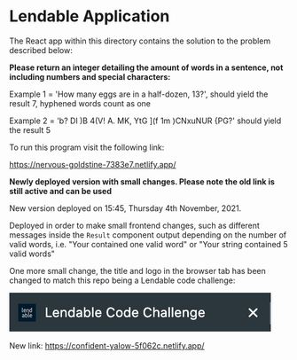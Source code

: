 # Lendable Application

The React app within this directory contains the solution to the problem described below:

**Please return an integer detailing the amount of words in a sentence, not including numbers and special characters:**

Example 1 = 'How many eggs are in a half-dozen, 13?', should yield the result 7, hyphened words count as one

Example 2 = 'b? Dl )B 4(V! A. MK, YtG ](f 1m )CNxuNUR {PG?' should yield the result 5

To run this program visit the following link: 

https://nervous-goldstine-7383e7.netlify.app/

**Newly deployed version with small changes. Please note the old link is still active and can be used**

New version deployed on 15:45, Thursday 4th November, 2021. 

Deployed in order to make small frontend changes, such as different messages inside the `Result` component output depending on the number of valid words, i.e. "Your contained one valid word" or "Your string contained 5 valid words"

One more small change, the title and logo in the browser tab has been changed to match this repo being a Lendable code challenge:

![alt text](/logo-screenshot.png)

New link: https://confident-yalow-5f062c.netlify.app/